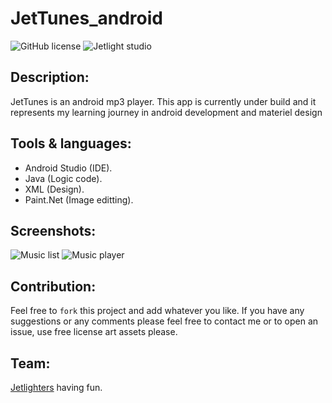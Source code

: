 # JetTunes_android

![GitHub license](https://img.shields.io/github/license/oussamabonnor1/SimpleCalculator-WPF.svg)
![Jetlight studio](https://img.shields.io/badge/Made%20by-Jetlight%20studio-blue.svg?color=082544)

## Description:
JetTunes is an android mp3 player. This app is currently under build and it represents my learning journey in android development and materiel design

## Tools & languages: 
* Android Studio (IDE).
* Java (Logic code).
* XML (Design).
* Paint.Net (Image editting).

## Screenshots: 
![Music list](JetTunes/MusicList.png)
![Music player](JetTunes/MusicPlayer.png)

## Contribution:
Feel free to `fork` this project and add whatever you like. If you have any suggestions or any comments please feel free to contact me or to open an issue, use free license art assets please.

## Team:
[Jetlighters](https://github.com/JetLightStudio) having fun.
